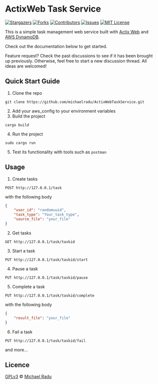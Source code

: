 # ActixWeb Task Service

[![Stargazers][stars-shield]][stars-url]
[![Forks][forks-shield]][forks-url]
[![Contributors][contributors-shield]][contributors-url]
[![Issues][issues-shield]][issues-url]
[![MIT License][license-shield]][license-url]

This is a simple task management web service built with [Actix Web](https://actix.rs/) and [AWS DynamoDB](https://aws.amazon.com/dynamodb/).

Check out the documentation below to get started.

Feature request? Check the past discussions to see if it has been brought up previously. Otherwise, feel free to start a new discussion thread. All ideas are welcomed!

## Quick Start Guide

1. Clone the repo

```
git clone https://github.com/michaelradu/ActixWebTaskService.git
```

2. Add your aws_config to your environment variables
3. Build the project

```
cargo build
```

4. Run the project

```
sudo cargo run
```

5. Test its functionality with tools such as `postman`

## Usage

1. Create tasks

```
POST http://127.0.0.1/task
```

with the following body

```json
{
    "user_id": "randomuuid",
    "task_type": "Your_task_type",
    "source_file": "your_file"
}
```

2. Get tasks

```
GET http://127.0.0.1/task/taskid 
```

3. Start a task

```
PUT http://127.0.0.1/task/taskid/start
```

4. Pause a task

```
PUT http://127.0.0.1/task/taskid/pause
```

5. Complete a task

```
PUT http://127.0.0.1/task/taskid/complete
```

with the following body

```json
{
    "result_file": "your_file"
}
```

6. Fail a task

```
PUT http://127.0.0.1/task/taskid/fail
```

and more...

## Licence

[GPLv3](michaelradu/ActixWebTaskService/LICENSE) © [Michael Radu](https://www.mihairadu.cf)



<!-- MARKDOWN LINKS & IMAGES -->
<!-- https://www.markdownguide.org/basic-syntax/#reference-style-links -->
[contributors-shield]: https://img.shields.io/github/contributors/michaelradu/ActixWebTaskService.svg?style=social
[contributors-url]: https://github.com/michaelradu/ActixWebTaskService/graphs/contributors
[forks-shield]: https://img.shields.io/github/forks/michaelradu/ActixWebTaskService.svg?style=social
[forks-url]: https://github.com/michaelradu/ActixWebTaskService/network/members
[stars-shield]: https://img.shields.io/github/stars/michaelradu/ActixWebTaskService.svg?style=social
[stars-url]: https://github.com/michaelradu/ActixWebTaskService/stargazers
[issues-shield]: https://img.shields.io/github/issues/michaelradu/ActixWebTaskService.svg?style=social
[issues-url]: https://github.com/michaelradu/ActixWebTaskService/issues
[license-shield]: https://img.shields.io/github/license/michaelradu/ActixWebTaskService.svg?style=social
[license-url]: https://github.com/michaelradu/ActixWebTaskService/blob/master/LICENSE